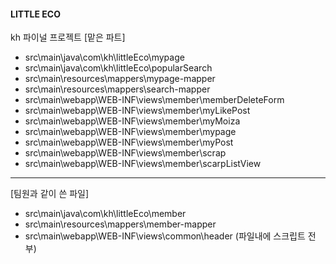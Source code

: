 #### LITTLE ECO

kh 파이널 프로젝트
[맡은 파트]
+ src\main\java\com\kh\littleEco\mypage
+ src\main\java\com\kh\littleEco\popularSearch
+ src\main\resources\mappers\mypage-mapper
+ src\main\resources\mappers\search-mapper
+ src\main\webapp\WEB-INF\views\member\memberDeleteForm
+ src\main\webapp\WEB-INF\views\member\myLikePost
+ src\main\webapp\WEB-INF\views\member\myMoiza
+ src\main\webapp\WEB-INF\views\member\mypage
+ src\main\webapp\WEB-INF\views\member\myPost
+ src\main\webapp\WEB-INF\views\member\scrap
+ src\main\webapp\WEB-INF\views\member\scarpListView

---
[팀원과 같이 쓴 파일]
+ src\main\java\com\kh\littleEco\member
+ src\main\resources\mappers\member-mapper
+ src\main\webapp\WEB-INF\views\common\header (파일내에 스크립트 전부)
